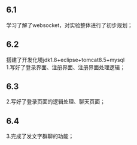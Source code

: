 ## 6.1
学习了解了websocket，对实验整体进行了初步规划；  
## 6.2
搭建了开发化境jdk1.8+eclipse+tomcat8.5+mysql  
1.写好了登录界面、注册界面、注册界面处理逻辑；
## 6.3
2.写好了登录页面的逻辑处理、聊天页面；  
## 6.4
3.完成了发文字群聊的功能；  